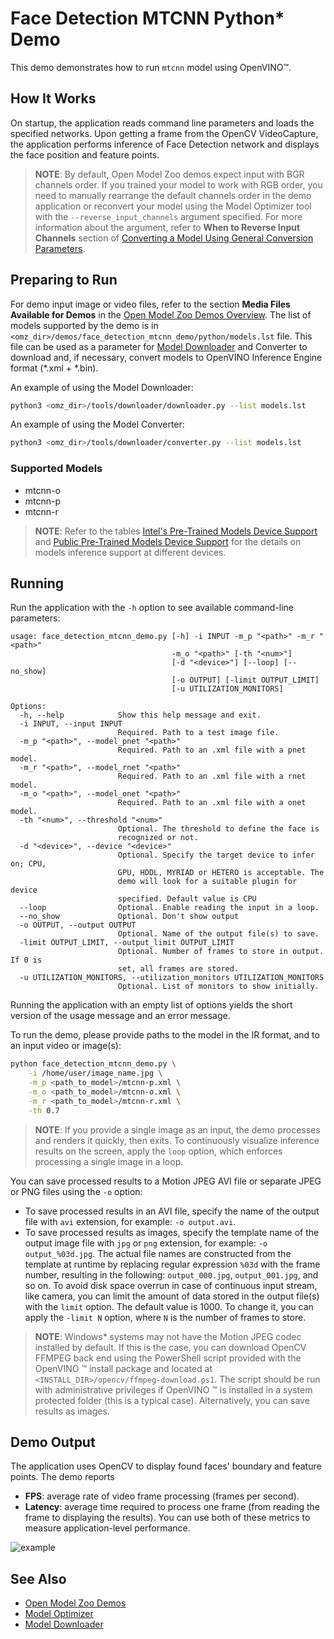 # Face Detection MTCNN Python* Demo

This demo demonstrates how to run `mtcnn` model using OpenVINO&trade;.

## How It Works

On startup, the application reads command line parameters and loads the specified networks.
Upon getting a frame from the OpenCV VideoCapture, the application performs inference of Face Detection network and displays the face position and feature points.

> **NOTE**: By default, Open Model Zoo demos expect input with BGR channels order. If you trained your model to work with RGB order, you need to manually rearrange the default channels order in the demo application or reconvert your model using the Model Optimizer tool with the `--reverse_input_channels` argument specified. For more information about the argument, refer to **When to Reverse Input Channels** section of [Converting a Model Using General Conversion Parameters](https://docs.openvinotoolkit.org/latest/_docs_MO_DG_prepare_model_convert_model_Converting_Model_General.html).

## Preparing to Run

For demo input image or video files, refer to the section **Media Files Available for Demos** in the [Open Model Zoo Demos Overview](../../README.md).
The list of models supported by the demo is in `<omz_dir>/demos/face_detection_mtcnn_demo/python/models.lst` file.
This file can be used as a parameter for [Model Downloader](../../../tools/downloader/README.md) and Converter to download and, if necessary, convert models to OpenVINO Inference Engine format (\*.xml + \*.bin).

An example of using the Model Downloader:

```sh
python3 <omz_dir>/tools/downloader/downloader.py --list models.lst
```

An example of using the Model Converter:

```sh
python3 <omz_dir>/tools/downloader/converter.py --list models.lst
```

### Supported Models

* mtcnn-o
* mtcnn-p
* mtcnn-r

> **NOTE**: Refer to the tables [Intel's Pre-Trained Models Device Support](../../../models/intel/device_support.md) and [Public Pre-Trained Models Device Support](../../../models/public/device_support.md) for the details on models inference support at different devices.

## Running

Run the application with the `-h` option to see available command-line parameters:

```
usage: face_detection_mtcnn_demo.py [-h] -i INPUT -m_p "<path>" -m_r "<path>"
                                    -m_o "<path>" [-th "<num>"]
                                    [-d "<device>"] [--loop] [--no_show]
                                    [-o OUTPUT] [-limit OUTPUT_LIMIT]
                                    [-u UTILIZATION_MONITORS]

Options:
  -h, --help            Show this help message and exit.
  -i INPUT, --input INPUT
                        Required. Path to a test image file.
  -m_p "<path>", --model_pnet "<path>"
                        Required. Path to an .xml file with a pnet model.
  -m_r "<path>", --model_rnet "<path>"
                        Required. Path to an .xml file with a rnet model.
  -m_o "<path>", --model_onet "<path>"
                        Required. Path to an .xml file with a onet model.
  -th "<num>", --threshold "<num>"
                        Optional. The threshold to define the face is
                        recognized or not.
  -d "<device>", --device "<device>"
                        Optional. Specify the target device to infer on; CPU,
                        GPU, HDDL, MYRIAD or HETERO is acceptable. The
                        demo will look for a suitable plugin for device
                        specified. Default value is CPU
  --loop                Optional. Enable reading the input in a loop.
  --no_show             Optional. Don't show output
  -o OUTPUT, --output OUTPUT
                        Optional. Name of the output file(s) to save.
  -limit OUTPUT_LIMIT, --output_limit OUTPUT_LIMIT
                        Optional. Number of frames to store in output. If 0 is
                        set, all frames are stored.
  -u UTILIZATION_MONITORS, --utilization_monitors UTILIZATION_MONITORS
                        Optional. List of monitors to show initially.
```

Running the application with an empty list of options yields the short version of the usage message and an error message.

To run the demo, please provide paths to the model in the IR format, and to an input video or image(s):

```bash
python face_detection_mtcnn_demo.py \
    -i /home/user/image_name.jpg \
    -m_p <path_to_model>/mtcnn-p.xml \
    -m_o <path_to_model>/mtcnn-o.xml \
    -m_r <path_to_model>/mtcnn-r.xml \
    -th 0.7
```

>**NOTE**: If you provide a single image as an input, the demo processes and renders it quickly, then exits. To continuously visualize inference results on the screen, apply the `loop` option, which enforces processing a single image in a loop.

You can save processed results to a Motion JPEG AVI file or separate JPEG or PNG files using the `-o` option:

* To save processed results in an AVI file, specify the name of the output file with `avi` extension, for example: `-o output.avi`.
* To save processed results as images, specify the template name of the output image file with `jpg` or `png` extension, for example: `-o output_%03d.jpg`. The actual file names are constructed from the template at runtime by replacing regular expression `%03d` with the frame number, resulting in the following: `output_000.jpg`, `output_001.jpg`, and so on.
To avoid disk space overrun in case of continuous input stream, like camera, you can limit the amount of data stored in the output file(s) with the `limit` option. The default value is 1000. To change it, you can apply the `-limit N` option, where `N` is the number of frames to store.

>**NOTE**: Windows\* systems may not have the Motion JPEG codec installed by default. If this is the case, you can download OpenCV FFMPEG back end using the PowerShell script provided with the OpenVINO &trade; install package and located at `<INSTALL_DIR>/opencv/ffmpeg-download.ps1`. The script should be run with administrative privileges if OpenVINO &trade; is installed in a system protected folder (this is a typical case). Alternatively, you can save results as images.

## Demo Output

The application uses OpenCV to display found faces' boundary and feature points.
The demo reports

* **FPS**: average rate of video frame processing (frames per second).
* **Latency**: average time required to process one frame (from reading the frame to displaying the results).
You can use both of these metrics to measure application-level performance.

![example](./test.jpg)

## See Also

* [Open Model Zoo Demos](../../README.md)
* [Model Optimizer](https://docs.openvinotoolkit.org/latest/_docs_MO_DG_Deep_Learning_Model_Optimizer_DevGuide.html)
* [Model Downloader](../../../tools/downloader/README.md)
